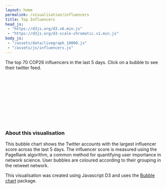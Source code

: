 ```yaml
---
layout: home
permalink: /visualisation/influencers
title: Top Influencers
head_js:
 - "https://d3js.org/d3.v6.min.js"
 - "https://d3js.org/d3-scale-chromatic.v1.min.js"
body_js:
 - "/assets/data/livegraph_10000.js"
 - "/assets/js/influencers.js"
---
```


<p class="text-center"> The top 70 COP26 influencers in the last 5 days. Click on a bubble to see their twitter feed.</p>

<svg></svg>

### About this visualisation

This bubble chart shows the Twitter accounts with the largest influencer score across the last 5 days. The influencer score is measured using the PageRank algorithm, a common method for quantifying user importance in network science. User bubbles are coloured according to their grouping in the retweet network.

This visualisation was created using Javascript D3 and uses the <a href="https://observablehq.com/@d3/bubble-chart?collection=@d3/charts" target="_blank">Bubble chart</a> package.
